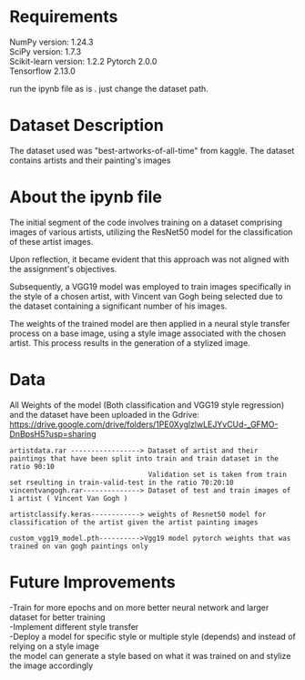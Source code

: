 # Requirements

NumPy version: 1.24.3  
SciPy version: 1.7.3  
Scikit-learn version: 1.2.2
Pytorch 2.0.0  
Tensorflow 2.13.0  

run the ipynb file as is . just change the dataset path.

# Dataset Description

The dataset used was "best-artworks-of-all-time" from kaggle.
The dataset contains artists and their painting's images

# About the ipynb file

The initial segment of the code involves training on a dataset comprising images of various artists, utilizing the ResNet50 model for the classification of these artist images.

Upon reflection, it became evident that this approach was not aligned with the assignment's objectives.

Subsequently, a VGG19 model was employed to train images specifically in the style of a chosen artist, with Vincent van Gogh being selected due to the dataset containing a significant number of his images.

The weights of the trained model are then applied in a neural style transfer process on a base image, using a style image associated with the chosen artist. This process results in the generation of a stylized image.

# Data

All Weights of the model (Both classification and VGG19 style regression) and the dataset have been uploaded in the Gdrive:
https://drive.google.com/drive/folders/1PE0XyglzlwLEJYvCUd-_GFMO-DnBpsH5?usp=sharing
```
artistdata.rar -----------------> Dataset of artist and their paintings that have been split into train and train dataset in the ratio 90:10
                                  Validation set is taken from train set rseulting in train-valid-test in the ratio 70:20:10
vincentvangogh.rar--------------> Dataset of test and train images of 1 artist ( Vincent Van Gogh )

artistclassify.keras------------> weights of Resnet50 model for classification of the artist given the artist painting images

custom_vgg19_model.pth---------->Vgg19 model pytorch weights that was trained on van gogh paintings only
```


# Future Improvements
-Train for more epochs and on more better neural network and larger dataset for better training  
-Implement different style transfer   
-Deploy a model for specific style or multiple style (depends) and instead of relying on a style image   
  the model can generate a style based on what it was trained on and stylize the image accordingly  
